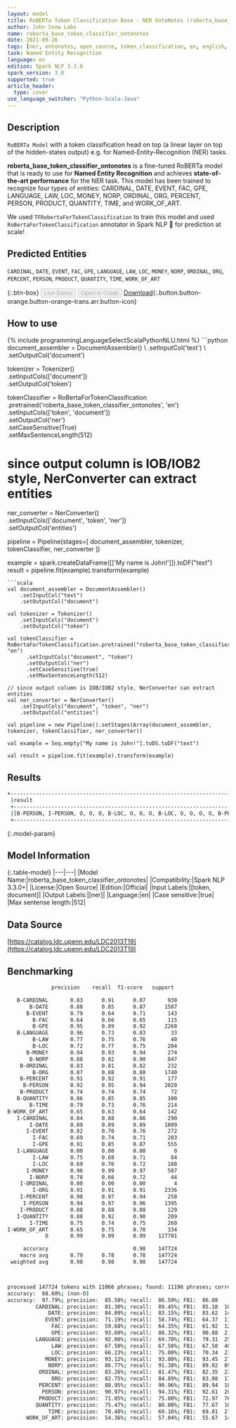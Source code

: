 ```yaml
---
layout: model
title: RoBERTa Token Classification Base - NER OntoNotes (roberta_base_token_classifier_ontonotes)
author: John Snow Labs
name: roberta_base_token_classifier_ontonotes
date: 2021-09-26
tags: [ner, ontonotes, open_source, token_classification, en, english, roberta]
task: Named Entity Recognition
language: en
edition: Spark NLP 3.3.0
spark_version: 3.0
supported: true
article_header:
  type: cover
use_language_switcher: "Python-Scala-Java"
---
```


## Description

`RoBERTa Model` with a token classification head on top (a linear layer on top of the hidden-states output) e.g. for Named-Entity-Recognition (NER) tasks.


**roberta_base_token_classifier_ontonotes** is a fine-tuned RoBERTa model that is ready to use for **Named Entity Recognition** and achieves **state-of-the-art performance** for the NER task. This model has been trained to recognize four types of entities: CARDINAL, DATE, EVENT, FAC, GPE, LANGUAGE, LAW, LOC, MONEY, NORP, ORDINAL, ORG, PERCENT, PERSON, PRODUCT, QUANTITY, TIME, and WORK_OF_ART.

We used `TFRobertaForTokenClassification` to train this model and used `RoBertaForTokenClassification` annotator in Spark NLP 🚀 for prediction at scale!

## Predicted Entities

`CARDINAL`, `DATE`, `EVENT`, `FAC`, `GPE`, `LANGUAGE`, `LAW`, `LOC`, `MONEY`, `NORP`, `ORDINAL`, `ORG`, `PERCENT`, `PERSON`, `PRODUCT`, `QUANTITY`, `TIME`, `WORK_OF_ART`

{:.btn-box}
<button class="button button-orange" disabled>Live Demo</button>
<button class="button button-orange" disabled>Open in Colab</button>
[Download](https://s3.amazonaws.com/auxdata.johnsnowlabs.com/public/models/roberta_base_token_classifier_ontonotes_en_3.3.0_3.0_1632675229237.zip){:.button.button-orange.button-orange-trans.arr.button-icon}

## How to use



<div class="tabs-box" markdown="1">
{% include programmingLanguageSelectScalaPythonNLU.html %}
```python
document_assembler = DocumentAssembler() \
    .setInputCol('text') \
    .setOutputCol('document')

tokenizer = Tokenizer() \
    .setInputCols(['document']) \
    .setOutputCol('token')

tokenClassifier = RoBertaForTokenClassification \
      .pretrained('roberta_base_token_classifier_ontonotes', 'en') \
      .setInputCols(['token', 'document']) \
      .setOutputCol('ner') \
      .setCaseSensitive(True) \
      .setMaxSentenceLength(512)

# since output column is IOB/IOB2 style, NerConverter can extract entities
ner_converter = NerConverter() \
    .setInputCols(['document', 'token', 'ner']) \
    .setOutputCol('entities')

pipeline = Pipeline(stages=[
    document_assembler, 
    tokenizer,
    tokenClassifier,
    ner_converter
])

example = spark.createDataFrame([['My name is John!']]).toDF("text")
result = pipeline.fit(example).transform(example)
```
```scala
val document_assembler = DocumentAssembler() 
    .setInputCol("text") 
    .setOutputCol("document")

val tokenizer = Tokenizer() 
    .setInputCols("document") 
    .setOutputCol("token")

val tokenClassifier = RoBertaForTokenClassification.pretrained("roberta_base_token_classifier_ontonotes", "en")
      .setInputCols("document", "token")
      .setOutputCol("ner")
      .setCaseSensitive(true)
      .setMaxSentenceLength(512)

// since output column is IOB/IOB2 style, NerConverter can extract entities
val ner_converter = NerConverter() 
    .setInputCols("document", "token", "ner") 
    .setOutputCol("entities")

val pipeline = new Pipeline().setStages(Array(document_assembler, tokenizer, tokenClassifier, ner_converter))

val example = Seq.empty["My name is John!"].toDS.toDF("text")

val result = pipeline.fit(example).transform(example)
```
</div>

## Results

```bash
+------------------------------------------------------------------------------------+
 |result                                                                              |
 +------------------------------------------------------------------------------------+
 |[B-PERSON, I-PERSON, O, O, O, B-LOC, O, O, O, B-LOC, O, O, O, O, B-PERSON, O, O, O, O, B-LOC]|
 +------------------------------------------------------------------------------------+
```

{:.model-param}
## Model Information

{:.table-model}
|---|---|
|Model Name:|roberta_base_token_classifier_ontonotes|
|Compatibility:|Spark NLP 3.3.0+|
|License:|Open Source|
|Edition:|Official|
|Input Labels:|[token, document]|
|Output Labels:|[ner]|
|Language:|en|
|Case sensitive:|true|
|Max sentense length:|512|

## Data Source

[https://catalog.ldc.upenn.edu/LDC2013T19](https://catalog.ldc.upenn.edu/LDC2013T19)

## Benchmarking

```bash
              precision    recall  f1-score   support

   B-CARDINAL       0.83      0.91      0.87       938
       B-DATE       0.88      0.85      0.87      1507
      B-EVENT       0.79      0.64      0.71       143
        B-FAC       0.64      0.66      0.65       115
        B-GPE       0.95      0.89      0.92      2268
   B-LANGUAGE       0.96      0.73      0.83        33
        B-LAW       0.77      0.75      0.76        40
        B-LOC       0.72      0.77      0.75       204
      B-MONEY       0.94      0.93      0.94       274
       B-NORP       0.88      0.92      0.90       847
    B-ORDINAL       0.83      0.81      0.82       232
        B-ORG       0.87      0.88      0.88      1740
    B-PERCENT       0.91      0.92      0.91       177
     B-PERSON       0.92      0.95      0.94      2020
    B-PRODUCT       0.74      0.74      0.74        72
   B-QUANTITY       0.86      0.85      0.85       100
       B-TIME       0.79      0.73      0.76       214
B-WORK_OF_ART       0.65      0.63      0.64       142
   I-CARDINAL       0.84      0.88      0.86       290
       I-DATE       0.89      0.89      0.89      1809
      I-EVENT       0.82      0.70      0.76       272
        I-FAC       0.69      0.74      0.71       203
        I-GPE       0.91      0.85      0.87       555
   I-LANGUAGE       0.00      0.00      0.00         0
        I-LAW       0.75      0.68      0.71        84
        I-LOC       0.69      0.76      0.72       188
      I-MONEY       0.96      0.99      0.97       587
       I-NORP       0.78      0.66      0.72        44
    I-ORDINAL       0.00      0.00      0.00         4
        I-ORG       0.91      0.91      0.91      2336
    I-PERCENT       0.90      0.97      0.94       258
     I-PERSON       0.94      0.97      0.96      1395
    I-PRODUCT       0.88      0.88      0.88       129
   I-QUANTITY       0.88      0.92      0.90       209
       I-TIME       0.75      0.74      0.75       260
I-WORK_OF_ART       0.65      0.75      0.70       334
            O       0.99      0.99      0.99    127701

     accuracy                           0.98    147724
    macro avg       0.79      0.78      0.78    147724
 weighted avg       0.98      0.98      0.98    147724



processed 147724 tokens with 11066 phrases; found: 11196 phrases; correct: 9582.
accuracy:  88.60%; (non-O)
accuracy:  97.79%; precision:  85.58%; recall:  86.59%; FB1:  86.08
         CARDINAL: precision:  81.30%; recall:  89.45%; FB1:  85.18  1032
             DATE: precision:  84.09%; recall:  83.15%; FB1:  83.62  1490
            EVENT: precision:  71.19%; recall:  58.74%; FB1:  64.37  118
              FAC: precision:  59.68%; recall:  64.35%; FB1:  61.92  124
              GPE: precision:  93.60%; recall:  88.32%; FB1:  90.88  2140
         LANGUAGE: precision:  92.00%; recall:  69.70%; FB1:  79.31  25
              LAW: precision:  67.50%; recall:  67.50%; FB1:  67.50  40
              LOC: precision:  66.23%; recall:  75.00%; FB1:  70.34  231
            MONEY: precision:  93.12%; recall:  93.80%; FB1:  93.45  276
             NORP: precision:  86.77%; recall:  91.38%; FB1:  89.02  892
          ORDINAL: precision:  83.26%; recall:  81.47%; FB1:  82.35  227
              ORG: precision:  82.75%; recall:  84.89%; FB1:  83.80  1785
          PERCENT: precision:  88.95%; recall:  90.96%; FB1:  89.94  181
           PERSON: precision:  90.97%; recall:  94.31%; FB1:  92.61  2094
          PRODUCT: precision:  71.05%; recall:  75.00%; FB1:  72.97  76
         QUANTITY: precision:  75.47%; recall:  80.00%; FB1:  77.67  106
             TIME: precision:  70.48%; recall:  69.16%; FB1:  69.81  210
      WORK_OF_ART: precision:  54.36%; recall:  57.04%; FB1:  55.67  149
```